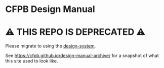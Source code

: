 # CFPB Design Manual

# :warning: THIS REPO IS DEPRECATED :warning:

Please migrate to using the [design-system](https://github.com/cfpb/design-system).

See https://cfpb.github.io/design-manual-archive/ for a snapshot of what
this site used to look like.
